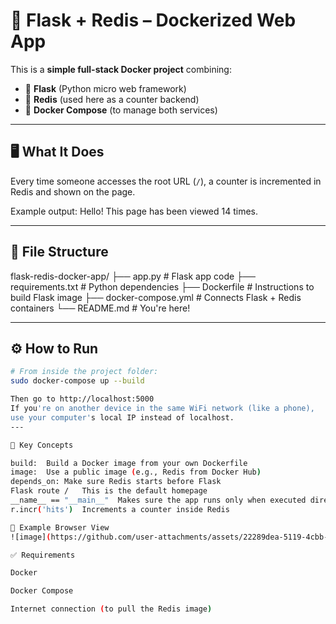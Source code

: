 # 🚀 Flask + Redis – Dockerized Web App

This is a **simple full-stack Docker project** combining:

- 🐍 **Flask** (Python micro web framework)
- 🔴 **Redis** (used here as a counter backend)
- 🐳 **Docker Compose** (to manage both services)

---

## 🖥️ What It Does

Every time someone accesses the root URL (`/`), a counter is incremented in Redis and shown on the page.

Example output:
Hello! This page has been viewed 14 times.

---

## 📁 File Structure

flask-redis-docker-app/
├── app.py # Flask app code
├── requirements.txt # Python dependencies
├── Dockerfile # Instructions to build Flask image
├── docker-compose.yml # Connects Flask + Redis containers
└── README.md # You're here!

---

## ⚙️ How to Run

```bash
# From inside the project folder:
sudo docker-compose up --build

Then go to http://localhost:5000
If you're on another device in the same WiFi network (like a phone),
use your computer's local IP instead of localhost.
---

🧠 Key Concepts

build:	Build a Docker image from your own Dockerfile
image:	Use a public image (e.g., Redis from Docker Hub)
depends_on:	Make sure Redis starts before Flask
Flask route /	This is the default homepage
__name__ == "__main__"	Makes sure the app runs only when executed directly
r.incr('hits')	Increments a counter inside Redis

🔗 Example Browser View
![image](https://github.com/user-attachments/assets/22289dea-5119-4cbb-857e-3a11bd04b8da)

✅ Requirements

Docker

Docker Compose

Internet connection (to pull the Redis image)
